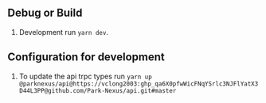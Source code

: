 ## Debug or Build

1. Development run `yarn dev`.

## Configuration for development

1. To update the api trpc types run `yarn up @parknexus/api@https://vclong2003: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@github.com/Park-Nexus/api.git#master`
